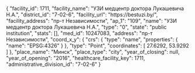 {
    "facility_id": 1711,
    "facility_name": "УЗИ медцентр доктора Лукашевича Н.А.",
    "district_id": "7-02-6",
    "facility_url": "https:\/\/bestuzi.by\/",
    "facility_address": "пр-т Независимости",
    "ap_1": "109",
    "name": "УЗИ медцентр доктора Лукашевича Н.А.",
    "type": "0",
    "state": "public institution",
    "stats": [],
    "med_id": 10247083,
    "address": "пр-т Независимости",
    "coord_x_y": {
        "crs": {
            "type": "name",
            "properties": {
                "name": "EPSG:4326"
            }
        },
        "type": "Point",
        "coordinates": [
            27.6292,
            53.9292
        ]
    },
    "place_name": "Минск",
    "place_type": "city",
    "year_of_closing": null,
    "year_of_opening": "2016",
    "healthcare_facility_key": 1711,
    "administrative_division_id": "7-02-6"
}